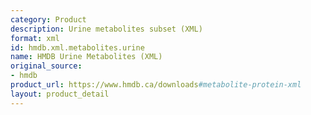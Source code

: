 ```yaml
---
category: Product
description: Urine metabolites subset (XML)
format: xml
id: hmdb.xml.metabolites.urine
name: HMDB Urine Metabolites (XML)
original_source:
- hmdb
product_url: https://www.hmdb.ca/downloads#metabolite-protein-xml
layout: product_detail
---
```

